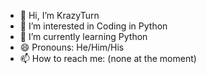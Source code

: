 - 👋 Hi, I’m KrazyTurn
- 👀 I’m interested in Coding in Python
- 🌱 I’m currently learning Python
- 😄 Pronouns: He/Him/His
- 📫 How to reach me: (none at the moment)

<!---
GoldenLife-01/GoldenLife-01 is a ✨ special ✨ repository because its `README.md` (this file) appears on your GitHub profile.
You can click the Preview link to take a look at your changes.
--->
